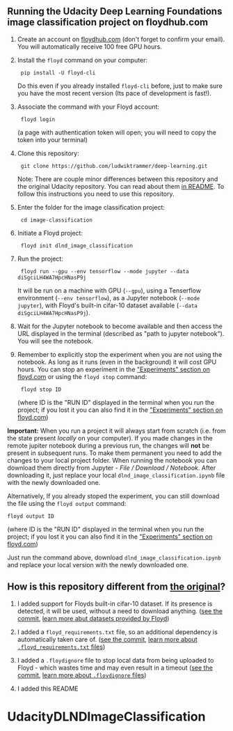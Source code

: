 ## Running the Udacity Deep Learning Foundations image classification project on floydhub.com

1. Create an account on [floydhub.com](https://www.floydhub.com) (don't forget to confirm your email). You will automatically receive 100 free GPU hours. 

2. Install the `floyd` command on your computer:

        pip install -U floyd-cli
        
    Do this even if you already installed `floyd-cli` before, just to make sure you have the most recent version (Its pace of development is fast!).

3. Associate the command with your Floyd account:

        floyd login

    (a page with authentication token will open; you will need to copy the token into your terminal)

2. Clone this repository:

        git clone https://github.com/ludwiktrammer/deep-learning.git

    Note: There are couple minor differences between this repository and the original Udacity repository. You can read about them [in README](https://github.com/ludwiktrammer/deep-learning/tree/master/image-classification#how-is-this-repository-different-from-the-original). To follow this instructions you need to use this repository.

3. Enter the folder for the image classification project:

        cd image-classification

4. Initiate a Floyd project:

        floyd init dlnd_image_classification

5. Run the project:

        floyd run --gpu --env tensorflow --mode jupyter --data diSgciLH4WA7HpcHNasP9j

    It will be run on a machine with GPU (`--gpu`), using a Tenserflow environment (`--env tensorflow`), as a Jupyter notebook (`--mode jupyter`), with Floyd's built-in cifar-10 dataset  available (`--data diSgciLH4WA7HpcHNasP9j`).
    
6. Wait for the Jupyter notebook to become available and then access the URL displayed in the terminal (described as "path to jupyter notebook"). You will see the notebook.

7. Remember to explicitly stop the experiment when you are not using the notebook. As long as it runs (even in the background) it will cost GPU hours. You can stop an experiment in the ["Experiments" section on floyd.com](https://www.floydhub.com/experiments) or using the `floyd stop` command:

        floyd stop ID
 
    (where ID is the "RUN ID" displayed in the terminal when you run the project; if you lost it you can also find it in the ["Experiments" section on floyd.com](https://www.floydhub.com/experiments))
    
**Important:** When you run a project it will always start from scratch (i.e. from the state present *locally* on your computer). If you made changes in the remote jupiter notebook during a previous run, the changes will **not** be present in subsequent runs. To make them permanent you need to add the changes to your local project folder. When running the notebook you can download them directly from Jupyter - *File / Download / Notebook*. After downloading it, just replace your local `dlnd_image_classification.ipynb` file with the newly downloaded one.

Alternatively, If you already stoped the experiment, you can still download the file using the `floyd output` command:

    floyd output ID

(where ID is the "RUN ID" displayed in the terminal when you run the project; if you lost it you can also find it in the ["Experiments" section on floyd.com](https://www.floydhub.com/experiments))
    
Just run the command above, download `dlnd_image_classification.ipynb` and replace your local version with the newly downloaded one.

## How is this repository different from [the original](https://github.com/udacity/deep-learning)?

1. I added support for Floyds built-in cifar-10 dataset. If its presence is detected, it will be used, without a need to download anything. ([see the commit](https://github.com/ludwiktrammer/deep-learning/commit/2e84ff7852905f154f1692f67ca15da28ac43149), [learn more abut datasets provided by Floyd](http://docs.floydhub.com/guides/datasets/))

2. I added a `floyd_requirements.txt` file, so an additional dependency is automatically taken care of. ([see the commit](https://github.com/ludwiktrammer/deep-learning/commit/80b459411d4395dacf8f46be0b028c81858bd97a), [learn more about `.floyd_requirements.txt` files](http://docs.floydhub.com/home/installing_dependencies/))

3. I added a `.floydignore` file to stop local data from being uploaded to Floyd - which wastes time and may even result in a timeout ([see the commit](https://github.com/ludwiktrammer/deep-learning/commit/30d4b536b67366feef38425ce1406e969452717e), [learn more about `.floydignore` files](http://docs.floydhub.com/home/floyd_ignore/))

3. I added this README
# UdacityDLNDImageClassification
